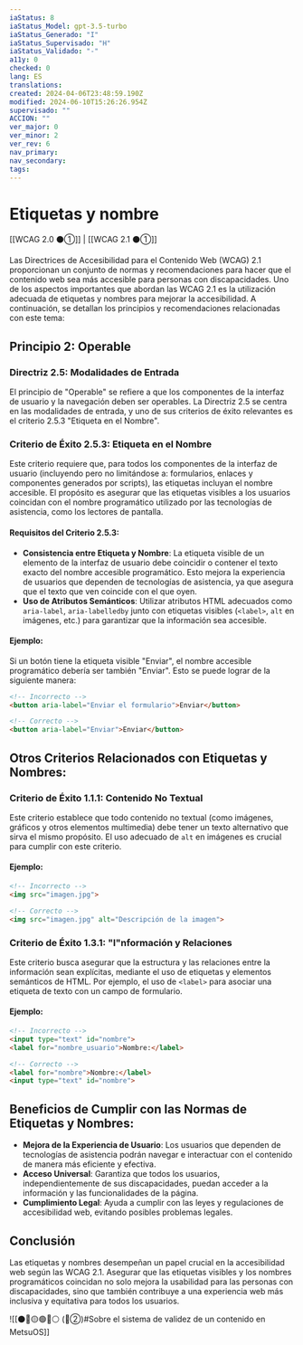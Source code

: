 ```yaml
---
iaStatus: 8
iaStatus_Model: gpt-3.5-turbo
iaStatus_Generado: "I"
iaStatus_Supervisado: "H"
iaStatus_Validado: "-"
a11y: 0
checked: 0
lang: ES
translations: 
created: 2024-04-06T23:48:59.190Z
modified: 2024-06-10T15:26:26.954Z
supervisado: ""
ACCION: ""
ver_major: 0
ver_minor: 2
ver_rev: 6
nav_primary: 
nav_secondary: 
tags:
---
```

# Etiquetas y nombre

[[WCAG 2.0 ⚫①]] | [[WCAG 2.1 ⚫①]]

Las Directrices de Accesibilidad para el Contenido Web (WCAG) 2.1 proporcionan un conjunto de normas y recomendaciones para hacer que el contenido web sea más accesible para personas con discapacidades. Uno de los aspectos importantes que abordan las WCAG 2.1 es la utilización adecuada de etiquetas y nombres para mejorar la accesibilidad. A continuación, se detallan los principios y recomendaciones relacionadas con este tema:

## Principio 2: Operable
### Directriz 2.5: Modalidades de Entrada
El principio de "Operable" se refiere a que los componentes de la interfaz de usuario y la navegación deben ser operables. La Directriz 2.5 se centra en las modalidades de entrada, y uno de sus criterios de éxito relevantes es el criterio 2.5.3 "Etiqueta en el Nombre".

### Criterio de Éxito 2.5.3: Etiqueta en el Nombre
Este criterio requiere que, para todos los componentes de la interfaz de usuario (incluyendo pero no limitándose a: formularios, enlaces y componentes generados por scripts), las etiquetas incluyan el nombre accesible. El propósito es asegurar que las etiquetas visibles a los usuarios coincidan con el nombre programático utilizado por las tecnologías de asistencia, como los lectores de pantalla.

#### Requisitos del Criterio 2.5.3:
- **Consistencia entre Etiqueta y Nombre**: La etiqueta visible de un elemento de la interfaz de usuario debe coincidir o contener el texto exacto del nombre accesible programático. Esto mejora la experiencia de usuarios que dependen de tecnologías de asistencia, ya que asegura que el texto que ven coincide con el que oyen.
- **Uso de Atributos Semánticos**: Utilizar atributos HTML adecuados como `aria-label`, `aria-labelledby` junto con etiquetas visibles (`<label>`, `alt` en imágenes, etc.) para garantizar que la información sea accesible.
  
#### Ejemplo:
Si un botón tiene la etiqueta visible "Enviar", el nombre accesible programático debería ser también "Enviar". Esto se puede lograr de la siguiente manera:

```html
<!-- Incorrecto -->
<button aria-label="Enviar el formulario">Enviar</button>

<!-- Correcto -->
<button aria-label="Enviar">Enviar</button>
```

## Otros Criterios Relacionados con Etiquetas y Nombres:
### Criterio de Éxito 1.1.1: Contenido No Textual
Este criterio establece que todo contenido no textual (como imágenes, gráficos y otros elementos multimedia) debe tener un texto alternativo que sirva el mismo propósito. El uso adecuado de `alt` en imágenes es crucial para cumplir con este criterio.

#### Ejemplo:
```html
<!-- Incorrecto -->
<img src="imagen.jpg">

<!-- Correcto -->
<img src="imagen.jpg" alt="Descripción de la imagen">
```

### Criterio de Éxito 1.3.1: "I"nformación y Relaciones

Este criterio busca asegurar que la estructura y las relaciones entre la información sean explícitas, mediante el uso de etiquetas y elementos semánticos de HTML. Por ejemplo, el uso de `<label>` para asociar una etiqueta de texto con un campo de formulario.

#### Ejemplo:

```html
<!-- Incorrecto -->
<input type="text" id="nombre">
<label for="nombre_usuario">Nombre:</label>

<!-- Correcto -->
<label for="nombre">Nombre:</label>
<input type="text" id="nombre">
```

## Beneficios de Cumplir con las Normas de Etiquetas y Nombres:
- **Mejora de la Experiencia de Usuario**: Los usuarios que dependen de tecnologías de asistencia podrán navegar e interactuar con el contenido de manera más eficiente y efectiva.
- **Acceso Universal**: Garantiza que todos los usuarios, independientemente de sus discapacidades, puedan acceder a la información y las funcionalidades de la página.
- **Cumplimiento Legal**: Ayuda a cumplir con las leyes y regulaciones de accesibilidad web, evitando posibles problemas legales.
## Conclusión
Las etiquetas y nombres desempeñan un papel crucial en la accesibilidad web según las WCAG 2.1. Asegurar que las etiquetas visibles y los nombres programáticos coincidan no solo mejora la usabilidad para las personas con discapacidades, sino que también contribuye a una experiencia web más inclusiva y equitativa para todos los usuarios.

![[⚫🔴🟡🟢🔵⚪ (🔴②)#Sobre el sistema de validez de un contenido en MetsuOS]]